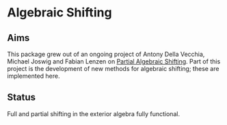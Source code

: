 # Algebraic Shifting

## Aims

This package grew out of an ongoing project of Antony Della Vecchia, Michael Joswig and Fabian Lenzen on [Partial Algebraic Shifting](https://arxiv.org/abs/2410.24044).
Part of this project is the development of new methods for algebraic shifting; these are implemented here.

## Status

Full and partial shifting in the exterior algebra fully functional.
